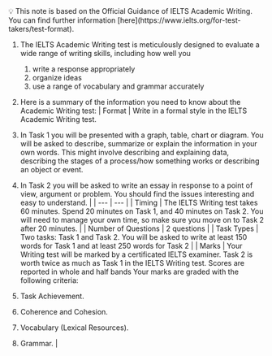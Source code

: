 <aside>
💡 This note is based on the Official Guidance of IELTS Academic Writing. You can find further information [here](https://www.ielts.org/for-test-takers/test-format).

</aside>

1. The IELTS Academic Writing test is meticulously designed to evaluate a wide range of writing skills, including how well you
    1. write a response appropriately
    2. organize ideas
    3. use a range of vocabulary and grammar accurately

2. Here is a summary of the information you need to know about the Academic Writing test:
| Format | Write in a formal style in the IELTS Academic Writing test. 
1. In Task 1 you will be presented with a graph, table, chart or diagram. You will be asked to describe, summarize or explain the information in your own words. This might involve describing and explaining data, describing the stages of a process/how something works or describing an object or event. 
2. In Task 2 you will be asked to write an essay in response to a point of view, argument or problem. You should find the issues interesting and easy to understand. |
| --- | --- |
| Timing | The IELTS Writing test takes 60 minutes. Spend 20 minutes on Task 1, and 40 minutes on Task 2. You will need to manage your own time, so make sure you move on to Task 2 after 20 minutes. |
| Number of Questions | 2 questions |
| Task Types | Two tasks: Task 1 and Task 2. You will be asked to write at least 150 words for Task 1 and at least 250 words for Task 2 |
| Marks | Your Writing test will be marked by a certificated IELTS examiner. Task 2 is worth twice as much as Task 1 in the IELTS Writing test. Scores are reported in whole and half bands
Your marks are graded with the following criteria:
1. Task Achievement.
2. Coherence and Cohesion.
3. Vocabulary (Lexical Resources).
4. Grammar.
 |

